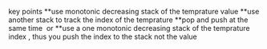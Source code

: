 key points
**use monotonic decreasing stack of the temprature value
**use another stack to track the index of the temprature
**pop and push at the same time
​
or
**use a one monotonic decreasing stack of the temprature index , thus you push the index to the stack not the value